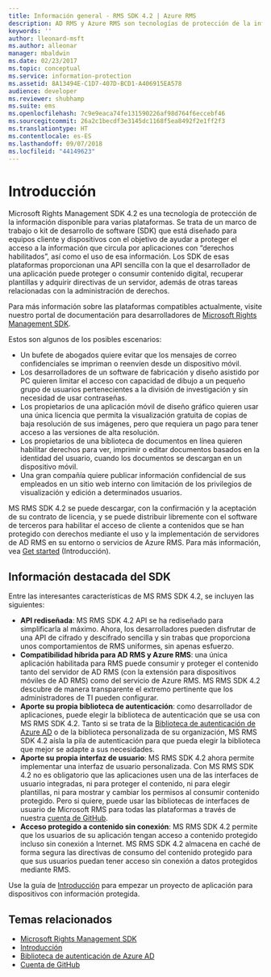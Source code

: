 ```yaml
---
title: Información general - RMS SDK 4.2 | Azure RMS
description: AD RMS y Azure RMS son tecnologías de protección de la información con la que es más fácil proteger la información digital frente al uso no autorizado.
keywords: ''
author: lleonard-msft
ms.author: alleonar
manager: mbaldwin
ms.date: 02/23/2017
ms.topic: conceptual
ms.service: information-protection
ms.assetid: 8A13494E-C1D7-407D-BCD1-A406915EA578
audience: developer
ms.reviewer: shubhamp
ms.suite: ems
ms.openlocfilehash: 7c9e9eaca74fe131590226af98d764f6eccebf46
ms.sourcegitcommit: 26a2c1becdf3e3145dc1168f5ea8492f2e1ff2f3
ms.translationtype: HT
ms.contentlocale: es-ES
ms.lasthandoff: 09/07/2018
ms.locfileid: "44149623"
---
```

# <a name="overview"></a>Introducción

Microsoft Rights Management SDK 4.2 es una tecnología de protección de la información disponible para varias plataformas.  Se trata de un marco de trabajo o kit de desarrollo de software (SDK) que está diseñado para equipos cliente y dispositivos con el objetivo de ayudar a proteger el acceso a la información que circula por aplicaciones con “derechos habilitados”, así como el uso de esa información. Los SDK de esas plataformas proporcionan una API sencilla con la que el desarrollador de una aplicación puede proteger o consumir contenido digital, recuperar plantillas y adquirir directivas de un servidor, además de otras tareas relacionadas con la administración de derechos.

Para más información sobre las plataformas compatibles actualmente, visite nuestro portal de documentación para desarrolladores de [Microsoft Rights Management SDK](active-directory-rights-management-services-multi-platform-thin-client-sdk-portal.md).

Estos son algunos de los posibles escenarios:

-   Un bufete de abogados quiere evitar que los mensajes de correo confidenciales se impriman o reenvíen desde un dispositivo móvil.
-   Los desarrolladores de un software de fabricación y diseño asistido por PC quieren limitar el acceso con capacidad de dibujo a un pequeño grupo de usuarios pertenecientes a la división de investigación y sin necesidad de usar contraseñas.
-   Los propietarios de una aplicación móvil de diseño gráfico quieren usar una única licencia que permita la visualización gratuita de copias de baja resolución de sus imágenes, pero que requiera un pago para tener acceso a las versiones de alta resolución.
-   Los propietarios de una biblioteca de documentos en línea quieren habilitar derechos para ver, imprimir o editar documentos basados en la identidad del usuario, cuando los documentos se descargan en un dispositivo móvil.
-   Una gran compañía quiere publicar información confidencial de sus empleados en un sitio web interno con limitación de los privilegios de visualización y edición a determinados usuarios.

MS RMS SDK 4.2 se puede descargar, con la confirmación y la aceptación de su contrato de licencia, y se puede distribuir libremente con el software de terceros para habilitar el acceso de cliente a contenidos que se han protegido con derechos mediante el uso y la implementación de servidores de AD RMS en su entorno o servicios de Azure RMS. Para más información, vea [Get started](get-started.md) (Introducción).

## <a name="sdk-highlights"></a>Información destacada del SDK


Entre las interesantes características de MS RMS SDK 4.2, se incluyen las siguientes:

-   **API rediseñada**: MS RMS SDK 4.2 API se ha rediseñado para simplificarla al máximo. Ahora, los desarrolladores pueden disfrutar de una API de cifrado y descifrado sencilla y sin trabas que proporciona unos comportamientos de RMS uniformes, sin apenas esfuerzo.
-   **Compatibilidad híbrida para AD RMS y Azure RMS**: una única aplicación habilitada para RMS puede consumir y proteger el contenido tanto del servidor de AD RMS (con la extensión para dispositivos móviles de AD RMS) como del servicio de Azure RMS. MS RMS SDK 4.2 descubre de manera transparente el extremo pertinente que los administradores de TI pueden configurar.
-   **Aporte su propia biblioteca de autenticación**: como desarrollador de aplicaciones, puede elegir la biblioteca de autenticación que se usa con MS RMS SDK 4.2. Tanto si se trata de la [Biblioteca de autenticación de Azure AD](https://msdn.microsoft.com/library/jj573266.aspx) o de la biblioteca personalizada de su organización, MS RMS SDK 4.2 aísla la pila de autenticación para que pueda elegir la biblioteca que mejor se adapte a sus necesidades.
-   **Aporte su propia interfaz de usuario**: MS RMS SDK 4.2 ahora permite implementar una interfaz de usuario personalizada. Con MS RMS SDK 4.2 no es obligatorio que las aplicaciones usen una de las interfaces de usuario integradas, ni para proteger el contenido, ni para elegir plantillas, ni para mostrar y cambiar los permisos al consumir contenido protegido. Pero si quiere, puede usar las bibliotecas de interfaces de usuario de Microsoft RMS para todas las plataformas a través de nuestra [cuenta de GitHub](https://github.com/AzureAD/).
-   **Acceso protegido a contenido sin conexión**: MS RMS SDK 4.2 permite que los usuarios de su aplicación tengan acceso a contenido protegido incluso sin conexión a Internet. MS RMS SDK 4.2 almacena en caché de forma segura las directivas de consumo del contenido protegido para que sus usuarios puedan tener acceso sin conexión a datos protegidos mediante RMS.

Use la guía de [Introducción](get-started.md) para empezar un proyecto de aplicación para dispositivos con información protegida.

## <a name="related-topics"></a>Temas relacionados

* [Microsoft Rights Management SDK](active-directory-rights-management-services-multi-platform-thin-client-sdk-portal.md)
* [Introducción](get-started.md)
* [Biblioteca de autenticación de Azure AD](https://msdn.microsoft.com/library/jj573266.aspx)
* [Cuenta de GitHub](https://github.com/AzureAD/)
